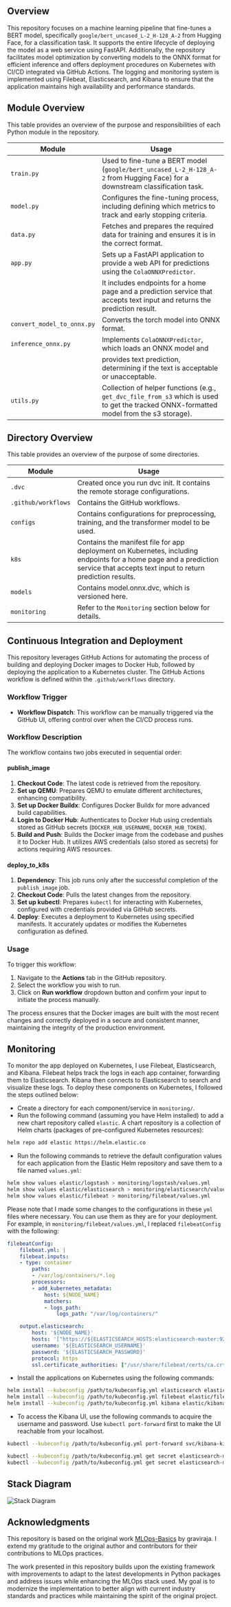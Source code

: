 ## Overview

This repository focuses on a machine learning pipeline that fine-tunes a BERT model, specifically `google/bert_uncased_L-2_H-128_A-2` from Hugging Face, for a classification task. It supports the entire lifecycle of deploying the model as a web service using FastAPI. Additionally, the repository facilitates model optimization by converting models to the ONNX format for efficient inference and offers deployment procedures on Kubernetes with CI/CD integrated via GitHub Actions. The logging and monitoring system is implemented using Filebeat, Elasticsearch, and Kibana to ensure that the application maintains high availability and performance standards.

## Module Overview

This table provides an overview of the purpose and responsibilities of each Python module in the repository.

| Module                   | Usage                                                                                         |
|--------------------------|-----------------------------------------------------------------------------------------------|
| `train.py`               | Used to fine-tune a BERT model (`google/bert_uncased_L-2_H-128_A-2` from Hugging Face) for a downstream classification task. |
| `model.py`               | Configures the fine-tuning process, including defining which metrics to track and early stopping criteria. |
| `data.py`                | Fetches and prepares the required data for training and ensures it is in the correct format.  |
| `app.py`                 |  Sets up a FastAPI application to provide a web API for predictions using the `ColaONNXPredictor`. |
|                          | It includes endpoints for a home page and a prediction service that accepts text input and returns the prediction result. |
| `convert_model_to_onnx.py` | Converts the torch model into ONNX format. |
| `inference_onnx.py`     | Implements `ColaONNXPredictor`, which loads an ONNX model and |
|                         | provides text prediction, determining if the text is acceptable or unacceptable. |
| `utils.py`               | Collection of helper functions (e.g., `get_dvc_file_from_s3` which is used to get the tracked ONNX-formatted model from the s3 storage). |

## Directory Overview

This table provides an overview of the purpose of some directories.

| Module                   | Usage                                                                                         |
|--------------------------|-----------------------------------------------------------------------------------------------|
| `.dvc`               | Created once you run dvc init. It contains the remote storage configurations. |
| `.github/workflows`  | Contains the GitHub workflows. |
| `configs`                | Contains configurations for preprocessing, training, and the transformer model to be used. |
| `k8s`                 |  Contains the manifest file for app deployment on Kubernetes, including endpoints for a home page and a prediction service that accepts text input to return prediction results. |
| `models` | Contains model.onnx.dvc, which is versioned here. |
| `monitoring`     | Refer to the `Monitoring` section below for details. |

## Continuous Integration and Deployment

This repository leverages GitHub Actions for automating the process of building and deploying Docker images to Docker Hub, followed by deploying the application to a Kubernetes cluster. The GitHub Actions workflow is defined within the `.github/workflows` directory.

### Workflow Trigger

- **Workflow Dispatch**: This workflow can be manually triggered via the GitHub UI, offering control over when the CI/CD process runs.

### Workflow Description

The workflow contains two jobs executed in sequential order:

#### publish_image
1. **Checkout Code**: The latest code is retrieved from the repository.
2. **Set up QEMU**: Prepares QEMU to emulate different architectures, enhancing compatibility.
3. **Set up Docker Buildx**: Configures Docker Buildx for more advanced build capabilities.
4. **Login to Docker Hub**: Authenticates to Docker Hub using credentials stored as GitHub secrets (`DOCKER_HUB_USERNAME`, `DOCKER_HUB_TOKEN`).
5. **Build and Push**: Builds the Docker image from the codebase and pushes it to Docker Hub. It utilizes AWS credentials (also stored as secrets) for actions requiring AWS resources.

#### deploy_to_k8s
1. **Dependency**: This job runs only after the successful completion of the `publish_image` job.
2. **Checkout Code**: Pulls the latest changes from the repository.
3. **Set up kubectl**: Prepares `kubectl` for interacting with Kubernetes, configured with credentials provided via GitHub secrets.
4. **Deploy**: Executes a deployment to Kubernetes using specified manifests. It accurately updates or modifies the Kubernetes configuration as defined.

### Usage

To trigger this workflow:
1. Navigate to the **Actions** tab in the GitHub repository.
2. Select the workflow you wish to run.
3. Click on **Run workflow** dropdown button and confirm your input to initiate the process manually.

The process ensures that the Docker images are built with the most recent changes and correctly deployed in a secure and consistent manner, maintaining the integrity of the production environment.


## Monitoring
To monitor the app deployed on Kubernetes, I use Filebeat, Elasticsearch, and Kibana. Filebeat helps track the logs in each app container, forwarding them to Elasticsearch. Kibana then connects to Elasticsearch to search and visualize these logs. To deploy these components on Kubernetes, I followed the steps outlined below:
* Create a directory for each component/service in `monitoring/`.
* Run the following command (assuming you have Helm installed) to add a new chart repository called `elastic`. A chart repository is a collection of Helm charts (packages of pre-configured Kubernetes resources):

```bash
helm repo add elastic https://helm.elastic.co
```
* Run the following commands to retrieve the default configuration values for each application from the Elastic Helm repository and save them to a file named `values.yml`:

```bash
helm show values elastic/logstash > monitoring/logstash/values.yml
helm show values elastic/elasticsearch > monitoring/elasticsearch/values.yml
helm show values elastic/filebeat > monitoring/filebeat/values.yml
``` 
Please note that I made some changes to the configurations in these `yml` files where necessary. You can use them as they are for your deployment. For example, in `monitoring/filebeat/values.yml`, I replaced `filebeatConfig` with the following:
```yaml
filebeatConfig:
    filebeat.yml: |
    filebeat.inputs:
    - type: container
        paths:
        - /var/log/containers/*.log
        processors:
        - add_kubernetes_metadata:
            host: ${NODE_NAME}
            matchers:
            - logs_path:
                logs_path: "/var/log/containers/"

    output.elasticsearch:
        host: '${NODE_NAME}'
        hosts: '["https://${ELASTICSEARCH_HOSTS:elasticsearch-master:9200}"]'
        username: '${ELASTICSEARCH_USERNAME}'
        password: '${ELASTICSEARCH_PASSWORD}'
        protocol: https
        ssl.certificate_authorities: ["/usr/share/filebeat/certs/ca.crt"]
``` 
* Install the applications on Kubernetes using the following commands:

```bash
helm install --kubeconfig /path/to/kubeconfig.yml elasticsearch elastic/elasticsearch -f monitoring/elasticsearch/values.yml
helm install --kubeconfig /path/to/kubeconfig.yml filebeat elastic/filebeat -f monitoring/filebeat/values.yml
helm install --kubeconfig /path/to/kubeconfig.yml kibana elastic/kibana -f monitoring/kibana/values.yml  
```

* To access the Kibana UI, use the following commands to acquire the username and password. Use `kubectl port-forward` first to make the UI reachable from your localhost.  

```bash
kubectl --kubeconfig /path/to/kubeconfig.yml port-forward svc/kibana-kibana 8090:5601
```

```bash
kubectl --kubeconfig /path/to/kubeconfig.yml get secret elasticsearch-master-credentials -o jsonpath="{.data.username}" | base64 --decode
kubectl --kubeconfig /path/to/kubeconfig.yml get secret elasticsearch-master-credentials -o jsonpath="{.data.password}" | base64 --decode
```

## Stack Diagram

![Stack Diagram](./diagrams/stack.png "A high-level overview of the stack")

## Acknowledgments

This repository is based on the original work [MLOps-Basics](https://github.com/graviraja/MLOps-Basics) by graviraja. I extend my gratitude to the original author and contributors for their contributions to MLOps practices.

The work presented in this repository builds upon the existing framework with improvements to adapt to the latest developments in Python packages and address issues while enhancing the MLOps stack used. My goal is to modernize the implementation to better align with current industry standards and practices while maintaining the spirit of the original project.